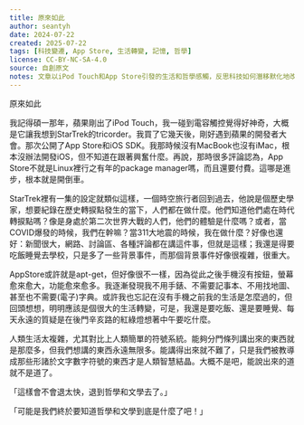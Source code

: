 ```yaml
---
title: 原來如此  
author: seantyh  
date: 2024-07-22  
created: 2025-07-22  
tags: [科技變遷, App Store, 生活轉變, 記憶, 哲學]  
license: CC-BY-NC-SA-4.0  
source: 自創原文  
notes: 文章以iPod Touch和App Store引發的生活和哲學感觸，反思科技如何潛移默化地改變我們。  
---
```

原來如此

我記得碩一那年，蘋果剛出了iPod Touch，我一碰到電容觸控覺得好神奇，大概是它讓我想到StarTrek的tricorder。我買了它幾天後，剛好遇到蘋果的開發者大會。那次公開了App Store和iOS SDK。我那時候沒有MacBook也沒有iMac，根本沒辦法開發iOS，但不知道在跟著興奮什麼。再說，那時很多評論認為，App Store不就是Linux裡行之有年的package manager嗎，而且還要付費。這哪是進步，根本就是開倒車。

StarTrek裡有一集的設定就類似這樣，一個時空旅行者回到過去，他說是個歷史學家，想要紀錄在歷史轉捩點發生的當下，人們都在做什麼。他們知道他們處在時代轉捩點嗎？像是身處於第二次世界大戰的人們，他們的體驗是什麼嗎？或者，當COVID爆發的時候，我們在幹嘛？當311大地震的時候，我在做什麼？好像也還好：新聞很大，網路、討論區、各種評論都在講這件事，但就是這樣；我還是得要吃飯睡覺去學校，只是多了一些背景事件，而那個背景事件好像很複雜，很重大。

AppStore或許就是apt-get，但好像很不一樣，因為從此之後手機沒有按鈕，螢幕愈來愈大，功能愈來愈多。我逐漸發現我不用手錶、不需要記事本、不用找地圖、甚至也不需要(電子)字典。或許我也忘記在沒有手機之前我的生活是怎麼過的，但回頭想想，明明應該是個很大的生活轉變，可是，我還是要吃飯、還是要睡覺、每天永遠的質疑是在後門辛亥路的紅綠燈想著中午要吃什麼。

人類生活太複雜，尤其對比上人類簡單的符號系統。能夠分門條列講出來的東西就是那麼多，但我們想講的東西永遠無限多。能講得出來就不難了，只是我們被教導成那些形諸於文字數字符號的東西才是人類智慧結晶。大概不是吧，能說出來的道就不是道了。

「這樣會不會退太快，退到哲學和文學去了。」

「可能是我們終於要知道哲學和文學到底是什麼了吧！」